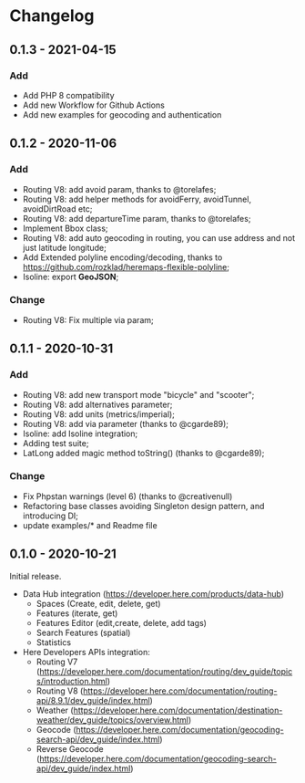 # Changelog
## 0.1.3 - 2021-04-15
### Add
- Add PHP 8 compatibility
- Add new Workflow for Github Actions
- Add new examples for geocoding and authentication

## 0.1.2 - 2020-11-06
### Add
- Routing V8: add avoid param, thanks to @torelafes;
- Routing V8: add helper methods for avoidFerry, avoidTunnel, avoidDirtRoad etc;
- Routing V8: add departureTime param, thanks to @torelafes;
- Implement Bbox class;
- Routing V8: add auto geocoding in routing, you can use address and not just latitude longitude;
- Add Extended polyline encoding/decoding, thanks to https://github.com/rozklad/heremaps-flexible-polyline;
- Isoline: export **GeoJSON**;


### Change
- Routing V8: Fix multiple via param;




## 0.1.1 - 2020-10-31

### Add
- Routing V8: add new transport mode "bicycle" and "scooter";
- Routing V8: add alternatives parameter;
- Routing V8: add units (metrics/imperial);
- Routing V8: add via parameter (thanks to @cgarde89);
- Isoline: add Isoline integration;
- Adding test suite;
- LatLong added magic method toString() (thanks to @cgarde89);

### Change
- Fix Phpstan warnings (level 6) (thanks to @creativenull)
- Refactoring base classes avoiding Singleton design pattern, and introducing DI;
- update examples/* and Readme file


## 0.1.0 - 2020-10-21

Initial release.
- Data Hub integration (https://developer.here.com/products/data-hub)
    - Spaces (Create, edit, delete, get)
    - Features (iterate, get)
    - Features Editor (edit,create, delete, add tags)
    - Search Features (spatial)
    - Statistics
- Here Developers APIs integration:
    - Routing V7 (https://developer.here.com/documentation/routing/dev_guide/topics/introduction.html)
    - Routing V8 (https://developer.here.com/documentation/routing-api/8.9.1/dev_guide/index.html)
    - Weather (https://developer.here.com/documentation/destination-weather/dev_guide/topics/overview.html)
    - Geocode (https://developer.here.com/documentation/geocoding-search-api/dev_guide/index.html)
    - Reverse Geocode (https://developer.here.com/documentation/geocoding-search-api/dev_guide/index.html)
 
    

